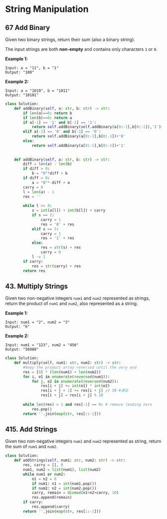 # String Manipulation

## 67 Add Binary

Given two binary strings, return their sum \(also a binary string\).

The input strings are both **non-empty** and contains only characters `1` or `0`.

**Example 1:**

```text
Input: a = "11", b = "1"
Output: "100"
```

**Example 2:**

```text
Input: a = "1010", b = "1011"
Output: "10101"
```

```python
class Solution:
    def addBinary(self, a: str, b: str) -> str:
        if len(a)==0: return b
        if len(b)==0: return a
        if a[-1] == '1' and b[-1] == '1':
            return self.addBinary(self.addBinary(a[0:-1],b[0:-1]),'1')+'0'
        elif a[-1] == '0' and b[-1] == '0':
            return self.addBinary(a[0:-1],b[0:-1])+'0'
        else:
            return self.addBinary(a[0:-1],b[0:-1])+'1'
        
        
    def addBinary(self, a: str, b: str) -> str:  
        diff = len(a) - len(b)
        if diff > 0:
            b = "0"*diff + b
        if diff < 0:
            a = "0"*-diff + a
        carry = 0
        l = len(a) - 1
        res = ''
        
        while l >= 0:
            s = int(a[l]) + int(b[l]) + carry
            if s == 2:
                carry = 1
                res = '0' + res
            elif s == 3:
                carry = 1
                res = '1' + res
            else:
                res = str(s) + res
                carry = 0
            l -= 1
        if carry:
            res = str(carry) + res
        return res
```

## 43. Multiply Strings

Given two non-negative integers `num1` and `num2` represented as strings, return the product of `num1` and `num2`, also represented as a string.

**Example 1:**

```text
Input: num1 = "2", num2 = "3"
Output: "6"
```

**Example 2:**

```text
Input: num1 = "123", num2 = "456"
Output: "56088"
```

```python
class Solution:
    def multiply(self, num1: str, num2: str) -> str:
        #keep the product array reversed until the very end
        res = [0] * (len(num1) + len(num2))
        for i, e1 in enumerate(reversed(num1)):
            for j, e2 in enumerate(reversed(num2)):
                res[i + j] += int(e1) * int(e2)
                res[i + j + 1] += res[i + j] // 10 #进位
                res[i + j] = res[i + j] % 10
                
        while len(res) > 1 and res[-1] == 0: # remove leading zero
            res.pop()
        return ''.join(map(str, res[::-1]))
```

## 415. Add Strings

Given two non-negative integers `num1` and `num2` represented as string, return the sum of `num1` and `num2`.

```python
class Solution:
    def addStrings(self, num1: str, num2: str) -> str:
        res, carry = [], 0
        num1, num2 = list(num1), list(num2)
        while num1 or num2:
            n1 = n2 = 0
            if num1: n1 = int(num1.pop())
            if num2: n2 = int(num2.pop())
            carry, remain = divmod(n1+n2+carry, 10)
            res.append(remain)
        if carry:
            res.append(carry)
        return ''.join(map(str, res[::-1]))
```

